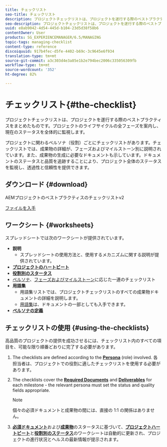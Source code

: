 ```yaml
---
title: チェックリスト
seo-title: チェックリスト
description: プロジェクトチェックリストは、プロジェクトを遂行する際のベストプラクティスをまとめたものです。プロジェクトのライフサイクルの全フェーズを案内し、現在のステータスを全体的に監視します。
seo-description: プロジェクトチェックリストは、プロジェクトを遂行する際のベストプラクティスをまとめたものです。プロジェクトのライフサイクルの全フェーズを案内し、現在のステータスを全体的に監視します。
uuid: e8ab9042-4d54-445d-b104-23d5d38f58b6
contentOwner: User
products: SG_EXPERIENCEMANAGER/6.5/MANAGING
topic-tags: managing-checklist
content-type: reference
discoiquuid: 917b4fec-d5fe-4402-b69c-3c9645e6f934
translation-type: tm+mt
source-git-commit: a3c303d4e3a85e1b2e794bec2006c335056309fb
workflow-type: tm+mt
source-wordcount: '352'
ht-degree: 82%

---
```



# チェックリスト{#the-checklist}

プロジェクトチェックリストは、プロジェクトを遂行する際のベストプラクティスをまとめたものです。プロジェクトのライフサイクルの全フェーズを案内し、現在のステータスを全体的に監視します。

プロジェクトに関わるペルソナ（役割）ごとにチェックリストがあります。チェックリストでは、成果物の詳細が、フェーズおよびマイルストーン別に説明されています。また、成果物の生成に必要なドキュメントも示しています。ドキュメントのステータスと品質を追跡することにより、プロジェクト全体のステータスを監視し、透過性と信頼性を提供できます。

## ダウンロード {#download}

AEMプロジェクトのベストプラクティスのチェックリストv2

[ファイルを入手](assets/aem_project_bp_checklistv2.xlsx)

## ワークシート {#worksheets}

スプレッドシートでは次のワークシートが提供されています。

* **説明**
   * スプレッドシートの使用方法と、使用するメカニズムに関する説明が提供されています。
* **[プロジェクトのハートビート](/help/managing/best-practices.md#project-heartbeat-dashboard)**
* **[役割別のスタータス](/help/managing/best-practices.md#status-by-role)**
* [ペルソナ](/help/managing/best-practices.md#persona)、[フェーズおよびマイルストーン](/help/managing/best-practices.md#phases-and-milestones)に応じた一連のチェックリスト
* **用語集**
   * 用語集リストでは、プロジェクトチェックリストのすべての成果物ドキュメントの詳細を説明します。
   * [用語集](/help/managing/best-practices-glossary.md)は、ドキュメントの一部としても入手できます。
* **[ペルソナの定義](/help/managing/best-practices.md#persona)**

## チェックリストの使用 {#using-the-checklists}

高品質のプロジェクトの提供を成功させるには、チェックリスト内のすべての項目を、可能な限り順番どおりに完了する必要があります。

1. The checklists are defined according to the **[Persona](/help/managing/best-practices.md#persona)** (role) involved. 各担当者は、プロジェクトでの役割に適したチェックリストを使用する必要があります。
1. The checklists cover the **[Required Documents](/help/managing/best-practices.md#required-documents)** and **[Deliverables](/help/managing/best-practices.md#deliverables)** for each milestone - the relevant persona must set the status and quality fields appropriate.

   >[!NOTE]
   >
   >個々の必須ドキュメントと成果物の間には、直接の 1:1 の関係はありません。

1. **[必須ドキュメント](/help/managing/best-practices.md#required-documents)**&#x200B;および&#x200B;**[成果物](/help/managing/best-practices.md#deliverables)**&#x200B;のスタータスに基づいて、**[プロジェクトハートビート](/help/managing/best-practices.md#project-heartbeat-dashboard)**&#x200B;と&#x200B;**[役割別のステータス](/help/managing/best-practices.md#status-by-role)**&#x200B;のワークシートは自動的に更新され、プロジェクトの進行状況とヘルスの最新情報が提示されます。